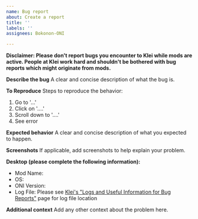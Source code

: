 ```yaml
---
name: Bug report
about: Create a report
title: ''
labels: ''
assignees: Bokonon-ONI

---
```


**Disclaimer: Please don't report bugs you encounter to Klei while mods are active. People at Klei work hard and shouldn't be bothered with bug reports which might originate from mods.**

**Describe the bug**
A clear and concise description of what the bug is.

**To Reproduce**
Steps to reproduce the behavior:
1. Go to '...'
2. Click on '....'
3. Scroll down to '....'
4. See error

**Expected behavior**
A clear and concise description of what you expected to happen.

**Screenshots**
If applicable, add screenshots to help explain your problem.

**Desktop (please complete the following information):**
 - Mod Name:
 - OS:
 - ONI Version:
 - Log File:
    Please see [Klei's "Logs and Useful Information for Bug Reports"](http://support.kleientertainment.com/customer/portal/articles/2744766-logs-and-useful-information-for-bug-reports) page for log file location

**Additional context**
Add any other context about the problem here.
